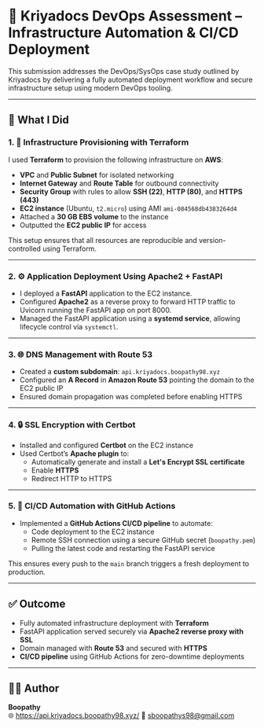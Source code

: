 # 🚀 Kriyadocs DevOps Assessment – Infrastructure Automation & CI/CD Deployment

This submission addresses the DevOps/SysOps case study outlined by Kriyadocs by delivering a fully automated deployment workflow and secure infrastructure setup using modern DevOps tooling.

---

## 📌 What I Did

### 1. 🚀 Infrastructure Provisioning with Terraform
I used **Terraform** to provision the following infrastructure on **AWS**:
- **VPC** and **Public Subnet** for isolated networking
- **Internet Gateway** and **Route Table** for outbound connectivity
- **Security Group** with rules to allow **SSH (22)**, **HTTP (80)**, and **HTTPS (443)**
- **EC2 instance** (Ubuntu, `t2.micro`) using AMI `ami-084568db4383264d4`
- Attached a **30 GB EBS volume** to the instance
- Outputted the **EC2 public IP** for access

This setup ensures that all resources are reproducible and version-controlled using Terraform.

---

### 2. ⚙️ Application Deployment Using Apache2 + FastAPI

- I deployed a **FastAPI** application to the EC2 instance.
- Configured **Apache2** as a reverse proxy to forward HTTP traffic to Uvicorn running the FastAPI app on port 8000.
- Managed the FastAPI application using a **systemd service**, allowing lifecycle control via `systemctl`.

---

### 3. 🌐 DNS Management with Route 53

- Created a **custom subdomain**: `api.kriyadocs.boopathy98.xyz`
- Configured an **A Record** in **Amazon Route 53** pointing the domain to the EC2 public IP
- Ensured domain propagation was completed before enabling HTTPS

---

### 4. 🔒 SSL Encryption with Certbot

- Installed and configured **Certbot** on the EC2 instance
- Used Certbot’s **Apache plugin** to:
  - Automatically generate and install a **Let's Encrypt SSL certificate**
  - Enable **HTTPS**
  - Redirect HTTP to HTTPS

---

### 5. 🔁 CI/CD Automation with GitHub Actions

- Implemented a **GitHub Actions CI/CD pipeline** to automate:
  - Code deployment to the EC2 instance
  - Remote SSH connection using a secure GitHub secret (`boopathy.pem`)
  - Pulling the latest code and restarting the FastAPI service

This ensures every push to the `main` branch triggers a fresh deployment to production.

---

## ✅ Outcome

- Fully automated infrastructure deployment with **Terraform**
- FastAPI application served securely via **Apache2 reverse proxy with SSL**
- Domain managed with **Route 53** and secured with **HTTPS**
- **CI/CD pipeline** using GitHub Actions for zero-downtime deployments

---

## 🧑‍💼 Author

**Boopathy**  
🌐 https://api.kriyadocs.boopathy98.xyz/
📧 sboopathys98@gmail.com
